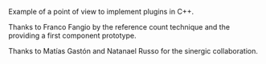 Example of a point of view to implement plugins in C++.

Thanks to Franco Fangio by the reference count technique  and the providing a first component prototype.

Thanks to Matías Gastón and Natanael Russo for the sinergic collaboration.
